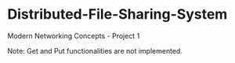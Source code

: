 # Distributed-File-Sharing-System
Modern Networking Concepts - Project 1

Note:
Get and Put functionalities are not implemented.

